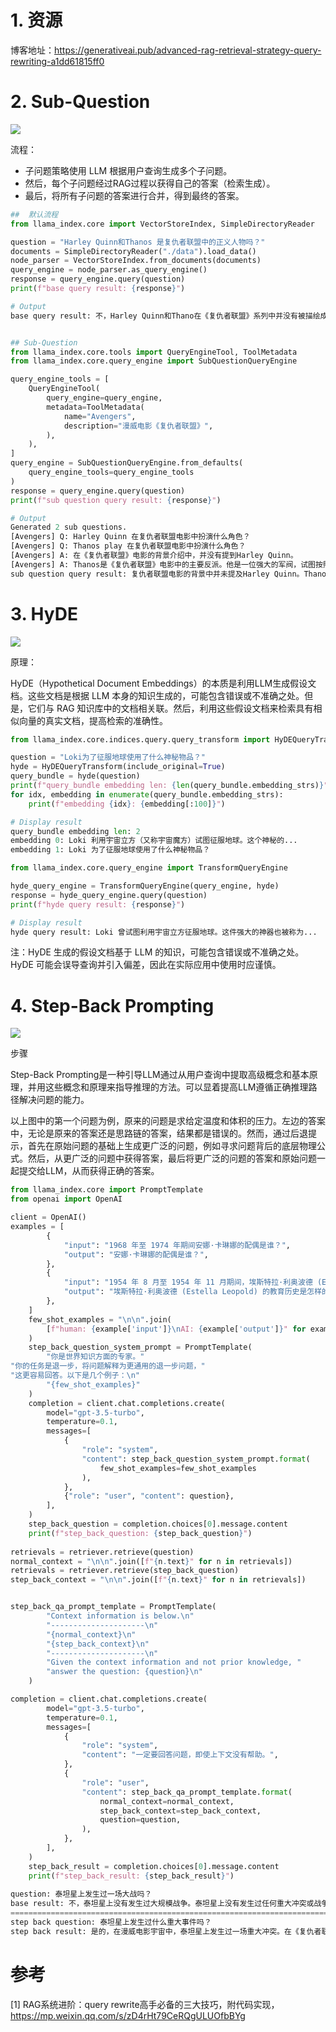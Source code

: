 # 1. 资源

博客地址：https://generativeai.pub/advanced-rag-retrieval-strategy-query-rewriting-a1dd61815ff0

# 2. Sub-Question

![](.04_llama_index查询重写_images/sub_question.png)

流程：
- 子问题策略使用 LLM 根据用户查询生成多个子问题。
- 然后，每个子问题经过RAG过程以获得自己的答案（检索生成）。
- 最后，将所有子问题的答案进行合并，得到最终的答案。

```python
##  默认流程
from llama_index.core import VectorStoreIndex, SimpleDirectoryReader

question = "Harley Quinn和Thanos 是复仇者联盟中的正义人物吗？"
documents = SimpleDirectoryReader("./data").load_data()
node_parser = VectorStoreIndex.from_documents(documents)
query_engine = node_parser.as_query_engine()
response = query_engine.query(question)
print(f"base query result: {response}")

# Output
base query result: 不，Harley Quinn和Thano在《复仇者联盟》系列中并没有被描绘成正义的人物。


## Sub-Question
from llama_index.core.tools import QueryEngineTool, ToolMetadata
from llama_index.core.query_engine import SubQuestionQueryEngine

query_engine_tools = [
    QueryEngineTool(
        query_engine=query_engine,
        metadata=ToolMetadata(
            name="Avengers",
            description="漫威电影《复仇者联盟》",
        ),
    ),
]
query_engine = SubQuestionQueryEngine.from_defaults(
    query_engine_tools=query_engine_tools
)
response = query_engine.query(question)
print(f"sub question query result: {response}")

# Output
Generated 2 sub questions.
[Avengers] Q: Harley Quinn 在复仇者联盟电影中扮演什么角色？
[Avengers] Q: Thanos play 在复仇者联盟电影中扮演什么角色？
[Avengers] A: 在《复仇者联盟》电影的背景介绍中，并没有提到Harley Quinn。
[Avengers] A: Thanos是《复仇者联盟》电影中的主要反派。他是一位强大的军阀，试图按照自己的设想重塑宇宙。Thanos被描绘成一个强大而无情的敌人，对复仇者联盟和整个宇宙构成了重大威胁。
sub question query result: 复仇者联盟电影的背景中并未提及Harley Quinn。Thanos是复仇者联盟电影的主要反派，被描绘成一个强大而无情的敌人。
```

# 3. HyDE

![](.04_llama_index查询重写_images/HyDE.png)

原理：

HyDE（Hypothetical Document Embeddings）的本质是利用LLM生成假设文档。这些文档是根据 LLM 本身的知识生成的，可能包含错误或不准确之处。但是，它们与 RAG 知识库中的文档相关联。然后，利用这些假设文档来检索具有相似向量的真实文档，提高检索的准确性。

```python
from llama_index.core.indices.query.query_transform import HyDEQueryTransform

question = "Loki为了征服地球使用了什么神秘物品？"
hyde = HyDEQueryTransform(include_original=True)
query_bundle = hyde(question)
print(f"query_bundle embedding len: {len(query_bundle.embedding_strs)}")
for idx, embedding in enumerate(query_bundle.embedding_strs):
    print(f"embedding {idx}: {embedding[:100]}")

# Display result
query_bundle embedding len: 2
embedding 0: Loki 利用宇宙立方（又称宇宙魔方）试图征服地球。这个神秘的...
embedding 1: Loki 为了征服地球使用了什么神秘物品？

from llama_index.core.query_engine import TransformQueryEngine

hyde_query_engine = TransformQueryEngine(query_engine, hyde)
response = hyde_query_engine.query(question)
print(f"hyde query result: {response}")

# Display result
hyde query result: Loki 曾试图利用宇宙立方征服地球。这件强大的神器也被称为...
```

注：HyDE 生成的假设文档基于 LLM 的知识，可能包含错误或不准确之处。HyDE 可能会误导查询并引入偏差，因此在实际应用中使用时应谨慎。

# 4. Step-Back Prompting

![](.04_llama_index查询重写_images/step_back.png)

步骤

Step-Back Prompting是一种引导LLM通过从用户查询中提取高级概念和基本原理，并用这些概念和原理来指导推理的方法。可以显着提高LLM遵循正确推理路径解决问题的能力。

以上图中的第一个问题为例，原来的问题是求给定温度和体积的压力。左边的答案中，无论是原来的答案还是思路链的答案，结果都是错误的。然而，通过后退提示，首先在原始问题的基础上生成更广泛的问题，例如寻求问题背后的底层物理公式。然后，从更广泛的问题中获得答案，最后将更广泛的问题的答案和原始问题一起提交给LLM，从而获得正确的答案。

```python
from llama_index.core import PromptTemplate
from openai import OpenAI

client = OpenAI()
examples = [
        {
            "input": "1968 年至 1974 年期间安娜·卡琳娜的配偶是谁？",
            "output": "安娜·卡琳娜的配偶是谁？",
        },
        {
            "input": "1954 年 8 月至 1954 年 11 月期间，埃斯特拉·利奥波德 (Estella Leopold) 就读于哪所学校？",
            "output": "埃斯特拉·利奥波德 (Estella Leopold) 的教育历史是怎样的？",
        },
    ]
    few_shot_examples = "\n\n".join(
        [f"human: {example['input']}\nAI: {example['output']}" for example in examples]
    )
    step_back_question_system_prompt = PromptTemplate(
        "你是世界知识方面的专家。"
"你的任务是退一步，将问题解释为更通用的退一步问题，"
"这更容易回答。以下是几个例子：\n"
        "{few_shot_examples}"
    )
    completion = client.chat.completions.create(
        model="gpt-3.5-turbo",
        temperature=0.1,
        messages=[
            {
                "role": "system",
                "content": step_back_question_system_prompt.format(
                    few_shot_examples=few_shot_examples
                ),
            },
            {"role": "user", "content": question},
        ],
    )
    step_back_question = completion.choices[0].message.content
    print(f"step_back_question: {step_back_question}")
    
retrievals = retriever.retrieve(question)
normal_context = "\n\n".join([f"{n.text}" for n in retrievals])
retrievals = retriever.retrieve(step_back_question)
step_back_context = "\n\n".join([f"{n.text}" for n in retrievals])


step_back_qa_prompt_template = PromptTemplate(
        "Context information is below.\n"
        "---------------------\n"
        "{normal_context}\n"
        "{step_back_context}\n"
        "---------------------\n"
        "Given the context information and not prior knowledge, "
        "answer the question: {question}\n"
    )

completion = client.chat.completions.create(
        model="gpt-3.5-turbo",
        temperature=0.1,
        messages=[
            {
                "role": "system",
                "content": "一定要回答问题，即使上下文没有帮助。",
            },
            {
                "role": "user",
                "content": step_back_qa_prompt_template.format(
                    normal_context=normal_context,
                    step_back_context=step_back_context,
                    question=question,
                ),
            },
        ],
    )
    step_back_result = completion.choices[0].message.content
    print(f"step_back_result: {step_back_result}")
    
question: 泰坦星上发生过一场大战吗？
base result: 不，泰坦星上没有发生过大规模战争。泰坦星上没有发生过任何重大冲突或战争。
====================================================================================================
step back question: 泰坦星上发生过什么重大事件吗？
step back result: 是的，在漫威电影宇宙中，泰坦星上发生过一场重大冲突。在《复仇者联盟：无限战争》中，泰坦星被描绘成灭霸被摧毁的家园，泰坦星上的战斗涉及一群英雄，包括钢铁侠（托尼·斯塔克）、蜘蛛侠（彼得·帕克）、奇异博士（史蒂芬·斯特兰奇）和银河护卫队，他们试图阻止灭霸实现他的目标。
```


# 参考

[1] RAG系统进阶：query rewrite高手必备的三大技巧，附代码实现，https://mp.weixin.qq.com/s/zD4rHt79CeRQgULUOfbBYg
